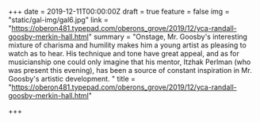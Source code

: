 +++
date = 2019-12-11T00:00:00Z
draft = true
feature = false
img = "static/gal-img/gal6.jpg"
link = "https://oberon481.typepad.com/oberons_grove/2019/12/yca-randall-goosby-merkin-hall.html"
summary = "Onstage, Mr. Goosby's interesting mixture of charisma and humility makes him a young artist as pleasing to watch as to hear. His technique and tone have great appeal, and as for musicianship one could only imagine that his mentor, Itzhak Perlman (who was present this evening), has been a source of constant inspiration in Mr. Goosby's artistic development. "
title = "https://oberon481.typepad.com/oberons_grove/2019/12/yca-randall-goosby-merkin-hall.html"

+++
